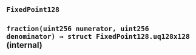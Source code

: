 ## `FixedPoint128`

## `fraction(uint256 numerator, uint256 denominator) → struct FixedPoint128.uq128x128` (internal)
